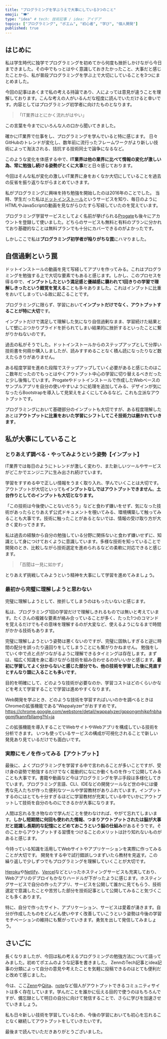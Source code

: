 ```yaml
---
title: "プログラミングを学ぶうえで大事にしている3つのこと"
emoji: "🍽"
type: "idea" # tech: 技術記事 / idea: アイデア
topics: ["プログラミング", "ポエム", "初心者", "学び", "個人開発"]
published: true
---
```


## はじめに

私は学生時代に独学でプログラミングを初めてから何度も挫折しかけながら今日まできました。その中でもっとはやく意識しておきたかったこと、大事だと感じたことから、私が普段プログラミングを学ぶ上で大切にしていることを3つにまとめました。

今回の記事はあくまで私の考える持論であり、人によっては意見が違うことを理解しております。こんな考えの人がいるんだな程度に読んでいただけると幸いです。内容としてはプログラミング初学者に向けたものとなります。

> 「IT業界はとにかく流れがはやい」

この言葉を今までにいろんな人の口から聞いてきました。

確かにIT業界で仕事をし、プログラミングを学んでいると特に感じます。
日々GitHubのトレンドが変化し、数年前に流行ったフレームワークがより新しい技術によって淘汰される、拮抗する技術同士で論争になるなど。

このような変化を体感する中で、**IT業界は他の業界に比べて情報の変化が激しい為、常に勉強し続ける姿勢がとくに大事**だと日々感じております。

今回はそんな私が変化の激しいIT業界に身をおくなか大切にしていることを過去の反省を振り返りながらまとめていきます。

私がプログラミングに興味を持ち勉強を開始したのは2016年のことでした。
当時、学生だった私は[ドットインストール](https://dotinstall.com)というサービスを知り、毎日のようにHTMLやJavaScriptの動画を見ながらひたすら写経していたのを覚えています。

プログラミング学習サービスとしてよく名前が挙げられる[Progate](https://prog-8.com)も後々にアカウントを登録して使いました。どちらのサービスも無料と有料のプランに分かれており基礎的なことは無料プランでも十分にカバーできるのがよかったです。

しかしここで私は**プログラミング初学者が陥りがちな罠**にハマりました。

## 自信過剰という罠

ドットインストールの動画を見て写経してアプリを作ってみる。これはプログラミングを勉強する上で大切な要素でもあると感じます。しかし、このプロセスを得る中で、**インプットしたという満足感と優越感に襲われて1回きりの学習で理解しきったという錯覚を覚える**ことも多々ありました。これはインプットに比重をおいてしまっている故に起こることです。

プログラミングに限らず、学習において**インプットだけでなく、アウトプットすることが特に大切**です。

インプットだけで満足して理解した気になり自信過剰なまま、学習続けた結果として壁にぶつかりプライドを折られてしまい結果的に挫折するといったことに繋がりかねないのです。

過去の私がそうでした。ドットインストールからのステップアップとして分厚い技術書を何冊か購入しましたが、読みすすめることなく積ん読になったりなど数えたらきりがありません。

ある程度学習を進めた段階でステップアップしていく必要があると感じたのはここ数年だったのでもっとはやくアウトプット中心の学習に切り替えるべきだったと少し後悔しています。Progateやドットインストールで作成したWebベースのサンプルアプリを自分の使いやすいように処理を追加してみる、デザインが気になったらBootstrapを導入して見栄えをよくにしてみるなど。これも立派なアウトプットです。

プログラミングにおいて基礎部分のインプットも大切ですが、ある程度理解したあとは**アウトプットに比重をおいた学習にシフトしてこそ技術力は磨かれていきます**。

## 私が大事にしていること

### とりあえず調べる・やってみようという姿勢【インプット】

IT業界では毎日のようにトレンドが激しく変わり、また新しいツールやサービスがどこかでエンジニアに生み出され続けています。

学習をすすめる中で正しい情報をうまく取り入れ、学んでいくことは大切です。アウトプットが大切といっても**インプットなしではアウトプットできません**。**土台作りとしてのインプットも大切となります。**

「この技術は今後使いことないだろう」などと食わず嫌いをせず、気になった技術があったらとりあえず公式ドキュメントを覗いてみる、環境構築して触ってみることも大事です。技術に触ったことがあるとないでは、情報の受け取り方が大きく変わってきます。

私は過去の経験から自分の勉強している分野に関係ないと食わず嫌いせずに、知識として身につけておくように意識しています。多様な技術を知っていることで開発のとき、比較しながら技術選定を進められるなどの柔軟に対応できると感じます。

>「百聞は一見に如かず」

とりあえず挑戦してみようという精神を大事にして学習を進めてみましょう。

### 最初から完璧に理解しようと思わない

完璧に理解しようとして、挫折してしまうのはもったいないと感じます。

私は、プログラミング1回の学習だけで理解しきれるものでは無いと考えています。たくさんの複雑な要素が絡み合っていることが多く、たった1つのコマンドを覚えるだけでもその意味を理解するのが大変など、使えるようになるまで時間がかかる技術もあります。

完璧に理解しようという姿勢は悪くないのですが、完璧に固執しすぎると逆に時間の配分を誤ったり遠回りをしてしまうことにも繋がりかねません。
勉強をしていく中で点と点がつながるように理解できるタイミングは存在します。まずは、幅広く知識を身に着けながら技術を組み合わせるのがいいかと感じます。**最初に学習してよく分からないと感じた部分でも、他の技術を学習した後に見直すとすんなり頭に入ることも多いです**。

目的を明確にして、どのような技術が必要なのか、学習コストはどのくらいかなどを考えて学習することで学習は進めやすくなります。

Web開発を学ぶとき、どのような技術を学習すればいいのかを調べるときはChromeの拡張機能である"Wappalyzer"がおすすめです。
https://chrome.google.com/webstore/detail/wappalyzer/gppongmhjkpfnbhagpmjfkannfbllamg?hl=ja

この拡張機能を導入することでWebサイトやWebアプリを構成している技術を分析できます。
いつも使っているサービスの構成が可視化されることで新しい発見あり見ているだけでも面白いです。

### 実際にモノを作ってみる【アウトプット】

最後に、よくプログラミングを学習する中で言われることが多いことですが、受け身の姿勢で勉強するだけでなく能動的になにか動くものを作って公開してみることも大事です。書籍や動画など今はプログラミングを学ぶ手段は多様化してきています。プログラミング言語、CLI、IDEなどの開発ツールなど世の中には優秀な先人たちが作った便利なツールや学習教材がありふれています。インプットするのにはとても十分すぎるほどに学習教材が充実している中でいかにアウトプットして技術を自分のものにできるかが大事になります。

人間は忘れる生き物なので学んだことを使わなければ、やがて忘れてしまいます。**しかし短期間に何回も使われた情報、つまりアウトプットされたは脳が大事だと認識し長期的な記憶にとどめておこうという脳の仕組み**があるそうです。そのことからアウトプットする習慣をつけることのメリットは計り知れないものがあると感じます。

今持っている知識を活用してWebサイトやアプリケーションを実際に作ってみることが大切です。
開発をする中で試行錯誤しつまずいたら教材を見返す。この繰り返しで少しずつでもプログラミングを理解していくことが大切です。

[Heroku](https://dashboard.heroku.com/apps)や[Netlify](https://www.netlify.com)、[Vercel](https://vercel.com)などといったホスティングサービスも充実しており、Webアプリのデプロイもかなりハードルが下がったように感じます。ホスティングサービスで自分の作ったアプリ、サービスを公開して誰かに見てもらう、技術選定で意識したことや苦労した部分を技術記事として公開してみること気づくことも多くあります。

特に、自分で作ったサイト、アプリケーション、サービスは愛着が湧きます。自分が作成したものをどんどん使いやすく改善していこうという姿勢は今後の学習モチベーションの維持にも繋がっていきます。勇気を出して発信してみましょう。

## さいごに

長くなりましたが、今回は私の考えるプログラミングの勉強方法について語ってみました。初めてポエムのような記事を書きました。
ZennのTech記事とidea記事の分類によって自分の意見や考えたことを気軽に投稿できるのはとても便利だと改めて感じました。

今は、ここ[Zenn](https://zenn.dev)や[Qiita](https://qiita.com)、[note](https://note.com)など個人がアウトプットできるコミュニティサイトは多く存在しています。学んだことを誰かに伝える目的で使うのはもちろんですが、備忘録として明日の自分に向けて発信することで、さらに学びを加速させていきましょう。

私も日々新しい技術を学習しているため、今後の学習においても初心を忘れることなく継続してアウトプットをしていきたいです。

最後まで読んでいただきありがとうございました。

